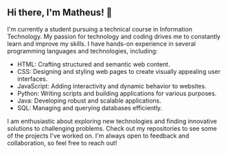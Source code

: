 ## Hi there, I'm Matheus! 👋
I'm currently a student pursuing a technical course in Information Technology. My passion for technology and coding drives me to constantly learn and improve my skills. I have hands-on experience in several programming languages and technologies, including:

* HTML: Crafting structured and semantic web content.
* CSS: Designing and styling web pages to create visually appealing user interfaces.
* JavaScript: Adding interactivity and dynamic behavior to websites.
* Python: Writing scripts and building applications for various purposes.
* Java: Developing robust and scalable applications.
* SQL: Managing and querying databases efficiently.
  
I am enthusiastic about exploring new technologies and finding innovative solutions to challenging problems. Check out my repositories to see some of the projects I've worked on. I'm always open to feedback and collaboration, so feel free to reach out!

